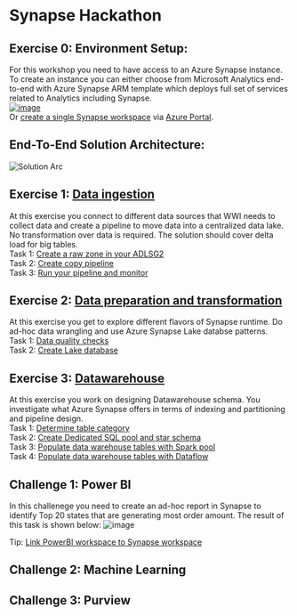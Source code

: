# Synapse Hackathon

## Exercise 0: Environment Setup: 
For this workshop you need to have access to an Azure Synapse instance. To create an instance you can either choose from Microsoft Analytics end-to-end with Azure Synapse ARM template which deploys full set of services related to Analytics including Synapse.  
[![image](https://user-images.githubusercontent.com/40135849/174113982-d6f86cc2-7590-49b7-9a44-c18400614444.png)](<https://portal.azure.com/#blade/Microsoft_Azure_CreateUIDef/CustomDeploymentBlade/uri/https%3A%2F%2Fraw.githubusercontent.com%2FAzure%2Fazure-synapse-analytics-end2end%2Fmain%2FDeploy%2FAzureAnalyticsE2E.json/uiFormDefinitionUri/https%3A%2F%2Fraw.githubusercontent.com%2FAzure%2Fazure-synapse-analytics-end2end%2Fmain%2FDeploy%2FcreateUiDefinition.json>)  
Or [create a single Synapse workspace](<https://docs.microsoft.com/en-us/azure/synapse-analytics/quickstart-create-workspace>) via [Azure Portal](<https://portal.azure.com/>). 

## End-To-End Solution Architecture:
![Solution Arc](https://user-images.githubusercontent.com/40135849/174117794-0063d7bd-4cdc-4cfc-8108-669b9cff89a8.jpg)


## Exercise 1: [Data ingestion](<./Exercise 1.md>) 
At this exercise you connect to different data sources that WWI needs to collect data and create a pipeline to move data into a centralized data lake. No transformation over data is required. The solution should cover delta load for big tables.  
Task 1: [Create a raw zone in your ADLSG2](<https://github.com/MarziehBarghandan/Synapse-Hackathon/blob/main/Exercise%201.md#task-1-create-a-raw-zone-in-your-adlsg2>)  
Task 2: [Create copy pipeline](<https://github.com/MarziehBarghandan/Synapse-Hackathon/blob/main/Exercise%201.md#task-2-create-copy-pipeline>)  
Task 3: [Run your pipeline and monitor](<https://github.com/MarziehBarghandan/Synapse-Hackathon/blob/main/Exercise%201.md#task-3-run-your-pipeline-and-monitor>)
## Exercise 2: [Data preparation and transformation](<./Exercise 2.md>) 
At this exercise you get to explore different flavors of Synapse runtime. Do ad-hoc data wrangling and use Azure Synapse Lake databse patterns.  
Task 1: [Data quality checks](<https://github.com/MarziehBarghandan/Synapse-Hackathon/blob/main/Exercise%202.md#task-1-data-quality-checks>)  
Task 2: [Create Lake database](<https://github.com/MarziehBarghandan/Synapse-Hackathon/blob/main/Exercise%202.md#task-2-create-lake-database>)  

  
## Exercise 3: [Datawarehouse ](<./Exercise 3.md>)  
At this exercise you work on designing Datawarehouse schema. You investigate what Azure Synapse offers in terms of indexing and partitioning and pipeline design.    
Task 1: [Determine table category](<https://github.com/MarziehBarghandan/Synapse-Hackathon/blob/main/Exercise%203.md#task-1-determine-table-category>)  
Task 2: [Create Dedicated SQL pool and star schema](<https://github.com/MarziehBarghandan/Synapse-Hackathon/blob/main/Exercise%203.md#task-2-create-dedicated-sql-pool-and-star-schema>)  
Task 3: [Populate data warehouse tables with Spark pool](<https://github.com/MarziehBarghandan/Synapse-Hackathon/blob/main/Exercise%203.md#task-3-populate-data-warehouse-tables-with-spark-pool>)  
Task 4: [Populate data warehouse tables with Dataflow](<https://github.com/MarziehBarghandan/Synapse-Hackathon/blob/main/Exercise%203.md#task-4-populate-data-warehouse-tables-with-dataflow>)  
    
## Challenge 1: Power BI
In this challenege you need to create an ad-hoc report in Synapse to identify Top 20 states that are generating most order amount. The result of this task is shown below:
![image](https://user-images.githubusercontent.com/40135849/175316440-bd82f9ec-37e8-409d-ae08-60b6a70e8ac8.png)

Tip: [Link PowerBI workspace to Synapse workspace](<https://docs.microsoft.com/en-us/azure/synapse-analytics/quickstart-power-bi>)

## Challenge 2: Machine Learning

## Challenge 3: Purview


